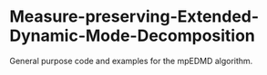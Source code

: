 # Measure-preserving-Extended-Dynamic-Mode-Decomposition
General purpose code and examples for the mpEDMD algorithm.
